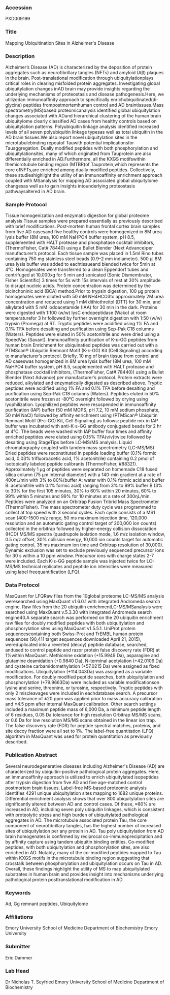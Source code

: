 ### Accession
PXD009199

### Title
Mapping Ubiquitination Sites in Alzheimer's Disease

### Description
Alzheimer’s Disease (AD) is characterized by the deposition of protein aggregates such as  neurofibrillary  tangles  (NFTs)  and  amyloid  (Aβ)  plaques  in  the  brain. Post-translational modification  through ubiquitylationplays  critical  roles in clearing  misfolded  protein aggregates. Investigating  global  ubiquitylation changes inAD brain  may  provide  insights  regarding  the underlying  mechanisms  of  proteostasis  and  disease  pathogenesis.Here,  we  utilizedan immunoaffinity approach to specifically enrichubiquitinated(di-glycine) peptides frompostmortemhuman control and AD braintissues.Mass spectrometry(MS)based proteomicanalysis identified global ubiquitylation changes associated with ADand hierarchical clustering of the human brain ubiquitylome clearly classified AD cases from healthy controls based on ubiquitylation patterns. Polyubiquitin linkage analysis identified increased levels of all seven polyubiquitin linkage typesas well as total ubiquitin in the AD brain tissues.We also report novel ubiquitylation sites in the microtubulebinding repeatof Tauwith potential implicationsfor Tauaggregation. Dually modified peptides with both phosphorylation and ubiquitylationsites, many of which originated from Tauprotein  are also differentially  enriched  in  AD.Furthermore, all  the KXGS  motifswithin themicrotubule  binding  region  (MTBR)of Tauprotein,which  represents  the  core  ofNFTs,are enriched  among dually modified  peptides. Collectively,  these  studieshighlight  the utility  of  an immunoaffinity enrichment approach coupled with MSanalysis for mapping AD associated global ubiquitylome changesas well as to gain insights intounderlying proteostasis pathwaysaltered in AD brain.

### Sample Protocol
Tissue homogenization and enzymatic digestion for global proteome analysis Tissue  samples  were  prepared  essentially  as  previously  described  with  brief  modifications. Post-mortem  human  frontal  cortex  brain  samples  from  five  AD casesand  five  healthy  controls were  homogenized  in  8M  urea  lysis  buffer  (8M  urea,  100  mM  NaHPO4 buffer  system,  pH  8.5, supplemented  with  HALT  protease  and  phosphatase  cocktail  inhibitors,  (ThermoFisher,  Cat# 78440) using a Bullet Blender (Next Advance)per manufacturer’s protocol. Each tissue sample was placed in 1.5ml Rino tubes containing 750 mg stainless steel beads (0.9–2 mm indiameter). 500 μl 8M urea  lysis  buffer  was  added  to  eachtissueand  blended  twice  for  5min at 4°C. Homogenates were transferred to a clean Eppendorf tubes and centrifuged at 10,000xg for 5 min and sonicated (Sonic Dismembrator, Fisher Scientific) 3 times for 5s with 15s intervals of rest at 30% amplitude to disrupt nucleic acids. Protein concentration was determined by the bicinchoninic acid (BCA) method.Prior to trypsin digestion, 100 μg protein homogenates were diluted with 50 mM NH4HCO3to approximately 2M urea concentration and reduced using 1 mM dithiothreitol (DTT) for 30 min, and alkylated with 5 mM iodoacetamide (IAA) for 30 min in the dark. Proteins were digested with 1:100 (w/w) lysC endopeptidase (Wako) at room temperaturefor 3 hr followed by  further overnight digestion with 1:50 (w/w) trypsin (Promega) at RT. Tryptic peptides were acidified using 1% FA and 0.1% TFA before desalting and purification using Sep-Pak C18 columns (Waters). Peptides were eluted in 50% acetonitrile and were dried using a SpeedVac (Savant).  Immunoaffinity purification of K-ε-GG peptides from human brain Enrichment for ubiquinatied peptides was carried out with a PTMScan® Ubiquitin Remnant Motif (K-ε-GG) Kit (Cell Signaling) according to manufacturer’s protocol. Briefly, 10 mg of brain tissue from control and AD caseswas homogenized in 8M urea lysis buffer (8M urea, 100 mM NaHPO4 buffer system,  pH  8.5, supplemented with HALT protease and phosphatase cocktail inhibitors, (ThermoFisher, Cat# 78440)) using a Bullet Blender (Next Advance) per manufacturer’s protocol. Protein extracts were reduced, alkylated and enzymatically digested as described above. Tryptic peptides were acidified using 1% FA and 0.1% TFA before desalting and purification using Sep-Pak  C18 columns (Waters). Peptides eluted in 50% acetonitrile were frozen at -80°C  overnight followed by drying using lyophilization. Lyophilized peptides were resuspended in immunoaffinity purification (IAP) buffer (50 mM MOPS, pH 7.2, 10 mM sodium phosphate, 50 mM NaCl) followed by affinity enrichment using (PTMScan® Ubiquitin Remnant Motif (K-ε-GG) Kit, Cell Signaling) as follows: peptide mix in IAP buffer was incubated with anti-K-ε-GG antibody conjugated beads for 2 hr at 4°C. The beads were washed with IAP buffer four times and affinity enriched peptides were eluted using 0.15% TFA(v/v)twice followed by desalting using StageTips before LC-MS/MS analysis.  Liquid chromatography coupled with tandem mass spectrometry (LC-MS/MS) Dried peptides were reconstituted in peptide loading buffer (0.1% formic acid, 0.03% trifluoroacetic acid, 1% acetonitrile) containing 0.2 pmol of isotopically labeled peptide calibrants (ThermoFisher, #88321). Approximately 1 µg of peptides were separated on homemade C18 fused silica column (75 μm internal diameter) with a 140-min gradient at a rate of 400nL/min with 3% to 80%(buffer A: water with 0.1% formic acid and buffer B: acetonitrile with 0.1% formic acid) ranging  from 3% to 99% buffer B (3% to 30% for the first 105 minutes, 30% to 60% within 20 minutes, 60% to 99% within 5 minutes and 99% for 10 minutes at a rate of 300ηL/min. Peptides were analyzed on an Orbitrap Fusion Tribrid Mass Spectrometer (ThermoFisher). The  mass spectrometer duty cycle was programmed to collect at top speed with 3 second cycles. Each cycle consists of a MS1 scan (400-1500 m/z range, 50 ms maximum injection time, 120,000 resolution and an automatic gating control target of 200,000 ion counts) collected in the orbitrap followed by higher-energy collision dissociation (HCD) MS/MS spectra (quadrupole isolation mode, 1.6 m/z isolation window, 0.5 m/z offset, 30% collision energy, 10,000 ion counts target for automatic gating control, 35 ms maximum ion time and Orbitrap resolution of 30,000). Dynamic exclusion was set to exclude previously sequenced precursor ions for 30 s within a 10 ppm window. Precursor ions with charge states 2-7 were included. Each K-ε-GG peptide sample was injected twice for LC-MS/MS technical replicates and peptide ion intensities were measured using label freequantification (LFQ).

### Data Protocol
MaxQuant for LFQRaw  files from the  10global  proteome LC-MS/MS analysis  weresearched  using MaxQuant v1.6.0.1 with integrated Andromeda search engine. Raw files from the 20 ubiquitin enrichmentLC-MS/MSanalysis were searched using MaxQuant v.5.3.30 with integrated Andromeda search engine40.A separate search was performed on the 20 ubiquitin enrichment raw files for doubly  modified  peptides  with  both  ubiquitylation  and  phosphorylation  sites  using  MaxQuant  v1.5.5.1. UniProt protein  sequencescontaining  both  Swiss-Prot  and  TrEMBL  human  protein  sequences (90,411 target sequences downloaded April 21, 2015), wereduplicated into a reverted (decoy) peptide database, searched, andused to control peptide and razor protein false discovery rate (FDR) at 1%within MaxQuant. Methionine oxidation (+15.9949 Da), asparagine and glutamine deamidation     (+0.9840     Da),     N-terminal     acetylation     (+42.0106     Da)     and     cysteine carbamidomethylation  (+57.0215  Da)  were  assigned  as  fixed  modifications.  Ubiquitylation (+114.043Da) was  assigned  as  a  variable  modification.  For  doubly  modified  peptide  searches, both ubiquitylation and phosphorylation (+79.9663Da) were included as variable modificationson lysine and serine, threonine, or tyrosine, respectively. Tryptic peptides with only 2 miscleavages were included in eachdatabase search. A precursor mass tolerance of ±20 ppm was applied prior to  mass  accuracy  calibration  and  ±4.5  ppm  after  internal  MaxQuant  calibration.  Other  search settings included a maximum peptide mass of 6,000 Da, a minimum peptide length of 6 residues, 0.05 Da tolerance for high resolution Orbitrap MS/MS scans, or 0.6 Da for low resolution MS/MS scans obtained in the linear ion trap. The false discovery rate (FDR) for peptide spectral matches, proteins, and site decoy fraction were all set to 1%. The label-free quantitation (LFQ) algorithm in MaxQuant was used for protein quantitation as previously described.

### Publication Abstract
Several neurodegenerative diseases including Alzheimer's Disease (AD) are characterized by ubiquitin-positive pathological protein aggregates. Here, an immunoaffinity approach is utilized to enrich ubiquitylated isopeptides after trypsin digestion from five AD and five age-matched control postmortem brain tissues. Label-free MS-based proteomic analysis identifies 4291 unique ubiquitylation sites mapping to 1682 unique proteins. Differential enrichment analysis shows that over 800 ubiquitylation sites are significantly altered between AD and control cases. Of these, &#x2248;80% are increased in AD, including seven poly ubiquitin linkages, which is consistent with proteolytic stress and high burden of ubiquitylated pathological aggregates in AD. The microtubule associated protein Tau, the core component of neurofibrillary tangles, has the highest number of increased sites of ubiquitylation per any protein in AD. Tau poly ubiquitylation from AD brain homogenates is confirmed by reciprocal co-immunoprecipitation and by affinity capture using tandem ubiquitin binding entities. Co-modified peptides, with both ubiquitylation and phosphorylation sites, are also enriched in AD. Notably, many of the co-modified peptides mapped to Tau within KXGS motifs in the microtubule binding region suggesting that crosstalk between phosphorylation and ubiquitylation occurs on Tau in AD. Overall, these findings highlight the utility of MS to map ubiquitylated substrates in human brain and provides insight into mechanisms underlying pathological protein posttranslational modification in AD.

### Keywords
Ad, Gg remnant peptides, Ubiquitylome

### Affiliations
Emory University School of Medicine Department of Biochemistry
Emory University

### Submitter
Eric Dammer

### Lab Head
Dr Nicholas T. Seyfried
Emory University School of Medicine Department of Biochemistry


